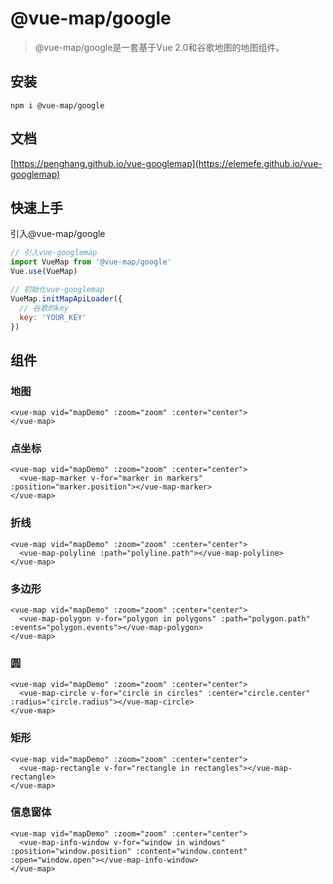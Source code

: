 # @vue-map/google

> @vue-map/google是一套基于Vue 2.0和谷歌地图的地图组件。

## 安装
```
npm i @vue-map/google
```

## 文档
[https://penghang.github.io/vue-googlemap](https://elemefe.github.io/vue-googlemap)


## 快速上手

引入@vue-map/google

```javascript
// 引入vue-googlemap
import VueMap from '@vue-map/google'
Vue.use(VueMap)

// 初始化vue-googlemap
VueMap.initMapApiLoader({
  // 谷歌的key
  key: 'YOUR_KEY'
})
```

## 组件

### 地图

```vue
<vue-map vid="mapDemo" :zoom="zoom" :center="center">
</vue-map>
```

### 点坐标

```vue
<vue-map vid="mapDemo" :zoom="zoom" :center="center">
  <vue-map-marker v-for="marker in markers" :position="marker.position"></vue-map-marker>
</vue-map>
```

### 折线

```vue
<vue-map vid="mapDemo" :zoom="zoom" :center="center">
  <vue-map-polyline :path="polyline.path"></vue-map-polyline>
</vue-map>
```

### 多边形

```vue
<vue-map vid="mapDemo" :zoom="zoom" :center="center">
  <vue-map-polygon v-for="polygon in polygons" :path="polygon.path" :events="polygon.events"></vue-map-polygon>
</vue-map>
```

### 圆

```vue
<vue-map vid="mapDemo" :zoom="zoom" :center="center">
  <vue-map-circle v-for="circle in circles" :center="circle.center" :radius="circle.radius"></vue-map-circle>
</vue-map>
```

### 矩形

```vue
<vue-map vid="mapDemo" :zoom="zoom" :center="center">
  <vue-map-rectangle v-for="rectangle in rectangles"></vue-map-rectangle>
</vue-map>
```

### 信息窗体

```vue
<vue-map vid="mapDemo" :zoom="zoom" :center="center">
  <vue-map-info-window v-for="window in windows" :position="window.position" :content="window.content" :open="window.open"></vue-map-info-window>
</vue-map>
```
